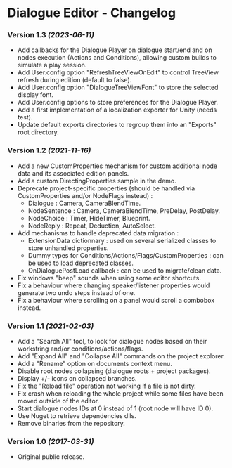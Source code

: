 # Dialogue Editor - Changelog

### Version 1.3 _(2023-06-11)_

- Add callbacks for the Dialogue Player on dialogue start/end and on nodes execution (Actions and Conditions), allowing custom builds to simulate a play session.
- Add User.config option "RefreshTreeViewOnEdit" to control TreeView refresh during edition (default to false).
- Add User.config option "DialogueTreeViewFont" to store the selected display font.
- Add User.config options to store preferences for the Dialogue Player.
- Add a first implementation of a localization exporter for Unity (needs test).
- Update default exports directories to regroup them into an "Exports" root directory.

### Version 1.2 _(2021-11-16)_

- Add a new CustomProperties mechanism for custom additional node data and its associated edition panels.
- Add a custom DirectingProperties sample in the demo.
- Deprecate project-specific properties  (should be handled via CustomProperties and/or NodeFlags instead) :
  - Dialogue : Camera, CameraBlendTime.
  - NodeSentence : Camera, CameraBlendTime, PreDelay, PostDelay.
  - NodeChoice : Timer, HideTimer, Blueprint.
  - NodeReply : Repeat, Deduction, AutoSelect.
- Add mechanisms to handle deprecated data migration :
  - ExtensionData dictionnary : used on several serialized classes to store unhandled properties.
  - Dummy types for Conditions/Actions/Flags/CustomProperties : can be used to load deprecated classes.
  - OnDialoguePostLoad callback : can be used to migrate/clean data.
- Fix windows "beep" sounds when using some editor shortcuts.
- Fix a behaviour where changing speaker/listener properties would generate two undo steps instead of one.
- Fix a behaviour where scrolling on a panel would scroll a combobox instead.

### Version 1.1 _(2021-02-03)_

- Add a "Search All" tool, to look for dialogue nodes based on their workstring and/or conditions/actions/flags.
- Add "Expand All" and "Collapse All" commands on the project explorer.
- Add a "Rename" option on documents context menu.
- Disable root nodes collapsing (dialogue roots + project packages).
- Display +/- icons on collapsed branches.
- Fix the "Reload file" operation not working if a file is not dirty.
- Fix crash when reloading the whole project while some files have been moved outside of the editor.
- Start dialogue nodes IDs at 0 instead of 1 (root node will have ID 0).
- Use Nuget to retrieve dependencies dlls.
- Remove binaries from the repository.

### Version 1.0 _(2017-03-31)_

- Original public release.

